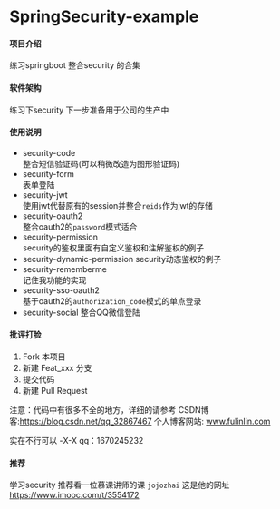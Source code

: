 # SpringSecurity-example

#### 项目介绍
练习springboot 整合security 的合集

#### 软件架构
练习下security 下一步准备用于公司的生产中

#### 使用说明

-  security-code              
    整合短信验证码(可以稍微改造为图形验证码)
-  security-form              
    表单登陆
-  security-jwt          
    使用jwt代替原有的session并整合`reids`作为jwt的存储
-  security-oauth2  
    整合oauth2的`password`模式适合
-  security-permission  
    security的鉴权里面有自定义鉴权和注解鉴权的例子
-  security-dynamic-permission 
    security动态鉴权的例子
-  security-rememberme  
    记住我功能的实现
-  security-sso-oauth2  
    基于oauth2的`authorization_code`模式的单点登录
-  security-social
    整合QQ微信登陆
    
    
        



#### 批评打脸

1. Fork 本项目
2. 新建 Feat_xxx 分支
3. 提交代码
4. 新建 Pull Request

注意：代码中有很多不全的地方，详细的请参考
CSDN博客:https://blog.csdn.net/qq_32867467
个人博客网站: www.fulinlin.com

实在不行可以 -X-X  qq：1670245232

#### 推荐
学习security 推荐看一位慕课讲师的课 `jojozhai`
这是他的网址  https://www.imooc.com/t/3554172
